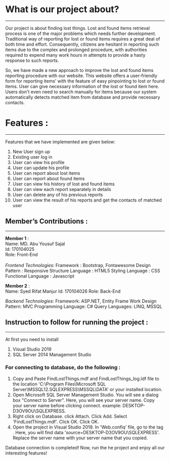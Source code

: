 # What is our project about?
---
Our project is about finding lost things. Lost and found items retrieval process is one of the major problems which needs further 
development. Traditional way of reporting for lost or found items requires a great deal of both time and effort. Consequently, 
citizens are hesitant in reporting such items due to the complex and prolonged procedure, with authorities required to expend 
many work hours in attempts to provide a hasty response to such reports. 

So, we have made a new approach to improve the lost and found items reporting procedure with our website. This website offers a 
user-friendly form for reporting items’ with the feature of easy pinpointing to lost or found items. User can give necessary 
information of the lost or found item here. Users don't even need to search manually for items because our system automatically detects
matched item from database and provide necessary contacts. 

# Features :
---
Features that we have implemented are given below:
1. New User sign up
1. Existing user log in
1. User can view his profile
1. User can update his profile
1. User can report about lost items
1. User can report about found items
1. User can view his history of lost and found items
1. User can view each report separately in details
1. User can delete any of his previous reports
1. User can view the result of his reports and get the contacts of matched user


## Member’s Contributions :
---
**Member 1** : <br>
Name: MD. Abu Yousuf Sajal
<br>
Id: 170104025
<br>
Role: Front-End
<br>
<br>
_Frontend Technologies:_ 
Framework : Bootstrap, Fontawesome
Design Pattern : Responsive
Structure Language : HTML5
Styling Language : CSS
Functional Language : Javascript

**Member 2** : <br>
Name: Syed Rifat Manjur
Id: 170104026
Role: Back-End

_Backend Technologies:_ 
Framework: ASP.NET, Entity Frame Work
Design Pattern: MVC
Programming Language: C#
Query Languages: LINQ, MSSQL


## Instruction to follow for running the project :
---
At first you need to install
1. Visual Studio 2019
1. SQL Server 2014 Management Studio

### For connecting to database, do the following :

1. Copy and Paste FindLostThings.mdf and FindLostThings_log.ldf file to the location 
'C:\Program Files\Microsoft SQL Server\MSSQL12.SQLEXPRESS\MSSQL\DATA' or your installed location.
1. Open Microsoft SQL Server Management Studio. You will see a dialog box "Connect to Server". Here, you will see your server name.
Copy your server name before clicking connect. example: DESKTOP-D3OV9OU\SQLEXPRESS.
1. Right click on Database. click Attach. Click Add. Select 'FindLostThings.mdf'. Click OK. Click OK.
1. Open the project in Visual Studio 2019. In 'Web.confiq' file, go to the tag <connectionString>. Here, you will find
data 'source=DESKTOP-D3OV9OU\SQLEXPRESS'. Replace the server name with your server name that you copied.

Database connection is completed! Now, run the he project and enjoy all our interesting features!

